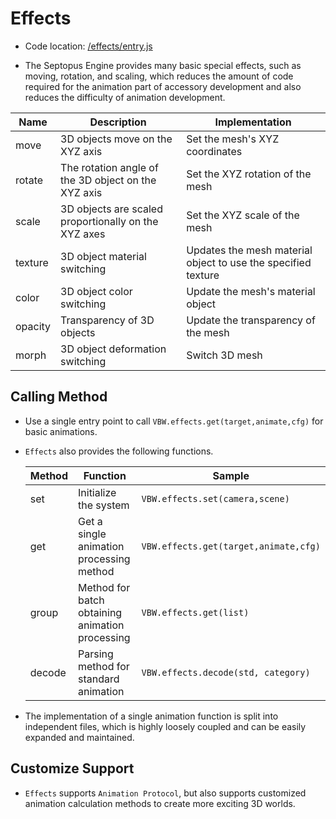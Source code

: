 # Effects

* Code location: [/effects/entry.js](https://github.com/septopus-rex/world/blob/main/engine/src/septopus/effects/entry.js)

* The Septopus Engine provides many basic special effects, such as moving, rotation, and scaling, which reduces the amount of code required for the animation part of accessory development and also reduces the difficulty of animation development.

|  Name   | Description  | Implementation  |
|  ----  | ----  | ----  |
|  move  |  3D objects move on the XYZ axis | Set the mesh's XYZ coordinates |
|  rotate | The rotation angle of the 3D object on the XYZ axis  | Set the XYZ rotation of the mesh |
|  scale  | 3D objects are scaled proportionally on the XYZ axes  | Set the XYZ scale of the mesh  |
|  texture  | 3D object material switching  | Updates the mesh material object to use the specified texture |
|  color  | 3D object color switching  | Update the mesh's material object |
|  opacity  | Transparency of 3D objects | Update the transparency of the mesh |
|  morph  | 3D object deformation switching | Switch 3D mesh |

## Calling Method

* Use a single entry point to call `VBW.effects.get(target,animate,cfg)` for basic animations.
  
* `Effects` also provides the following functions.

    | Method | Function | Sample |
    | --- | --- | --- |
    | set | Initialize the system |  `VBW.effects.set(camera,scene)` |
    | get | Get a single animation processing method | `VBW.effects.get(target,animate,cfg)` |
    | group | Method for batch obtaining animation processing |  `VBW.effects.get(list)` |
    | decode | Parsing method for standard animation | `VBW.effects.decode(std, category)` |

* The implementation of a single animation function is split into independent files, which is highly loosely coupled and can be easily expanded and maintained.

## Customize Support

* `Effects` supports `Animation Protocol`, but also supports customized animation calculation methods to create more exciting 3D worlds.